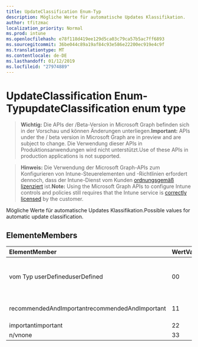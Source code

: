 ```yaml
---
title: UpdateClassification Enum-Typ
description: Mögliche Werte für automatische Updates Klassifikation.
author: tfitzmac
localization_priority: Normal
ms.prod: intune
ms.openlocfilehash: e78f118d419ee129d5ca03c79ca57b5ac7ff6893
ms.sourcegitcommit: 36be044c89a19af84c93e586e22200ec919e4c9f
ms.translationtype: MT
ms.contentlocale: de-DE
ms.lasthandoff: 01/12/2019
ms.locfileid: "27974889"
---
```

# <a name="updateclassification-enum-type"></a><span data-ttu-id="52cfb-103">UpdateClassification Enum-Typ</span><span class="sxs-lookup"><span data-stu-id="52cfb-103">updateClassification enum type</span></span>

> <span data-ttu-id="52cfb-104">**Wichtig:** Die APIs der /Beta-Version in Microsoft Graph befinden sich in der Vorschau und können Änderungen unterliegen.</span><span class="sxs-lookup"><span data-stu-id="52cfb-104">**Important:** APIs under the / beta version in Microsoft Graph are in preview and are subject to change.</span></span> <span data-ttu-id="52cfb-105">Die Verwendung dieser APIs in Produktionsanwendungen wird nicht unterstützt.</span><span class="sxs-lookup"><span data-stu-id="52cfb-105">Use of these APIs in production applications is not supported.</span></span>

> <span data-ttu-id="52cfb-106">**Hinweis:** Die Verwendung der Microsoft Graph-APIs zum Konfigurieren von Intune-Steuerelementen und -Richtlinien erfordert dennoch, dass der Intune-Dienst vom Kunden [ordnungsgemäß lizenziert](https://go.microsoft.com/fwlink/?linkid=839381) ist.</span><span class="sxs-lookup"><span data-stu-id="52cfb-106">**Note:** Using the Microsoft Graph APIs to configure Intune controls and policies still requires that the Intune service is [correctly licensed](https://go.microsoft.com/fwlink/?linkid=839381) by the customer.</span></span>

<span data-ttu-id="52cfb-107">Mögliche Werte für automatische Updates Klassifikation.</span><span class="sxs-lookup"><span data-stu-id="52cfb-107">Possible values for automatic update classification.</span></span>
## <a name="members"></a><span data-ttu-id="52cfb-108">Elemente</span><span class="sxs-lookup"><span data-stu-id="52cfb-108">Members</span></span>
|<span data-ttu-id="52cfb-109">Element</span><span class="sxs-lookup"><span data-stu-id="52cfb-109">Member</span></span>|<span data-ttu-id="52cfb-110">Wert</span><span class="sxs-lookup"><span data-stu-id="52cfb-110">Value</span></span>|<span data-ttu-id="52cfb-111">Beschreibung</span><span class="sxs-lookup"><span data-stu-id="52cfb-111">Description</span></span>|
|:---|:---|:---|
|<span data-ttu-id="52cfb-112">vom Typ userDefined</span><span class="sxs-lookup"><span data-stu-id="52cfb-112">userDefined</span></span>|<span data-ttu-id="52cfb-113">0</span><span class="sxs-lookup"><span data-stu-id="52cfb-113">0</span></span>|<span data-ttu-id="52cfb-114">User-Defined, Standardwert, keine beabsichtigt.</span><span class="sxs-lookup"><span data-stu-id="52cfb-114">User Defined, default value, no intent.</span></span>|
|<span data-ttu-id="52cfb-115">recommendedAndImportant</span><span class="sxs-lookup"><span data-stu-id="52cfb-115">recommendedAndImportant</span></span>|<span data-ttu-id="52cfb-116">1</span><span class="sxs-lookup"><span data-stu-id="52cfb-116">1</span></span>|<span data-ttu-id="52cfb-117">Empfohlene und wichtig.</span><span class="sxs-lookup"><span data-stu-id="52cfb-117">Recommended and important.</span></span>|
|<span data-ttu-id="52cfb-118">important</span><span class="sxs-lookup"><span data-stu-id="52cfb-118">important</span></span>|<span data-ttu-id="52cfb-119">2</span><span class="sxs-lookup"><span data-stu-id="52cfb-119">2</span></span>|<span data-ttu-id="52cfb-120">Wichtig.</span><span class="sxs-lookup"><span data-stu-id="52cfb-120">Important.</span></span>|
|<span data-ttu-id="52cfb-121">n/v</span><span class="sxs-lookup"><span data-stu-id="52cfb-121">none</span></span>|<span data-ttu-id="52cfb-122">3</span><span class="sxs-lookup"><span data-stu-id="52cfb-122">3</span></span>|<span data-ttu-id="52cfb-123">Keine.</span><span class="sxs-lookup"><span data-stu-id="52cfb-123">None.</span></span>|





